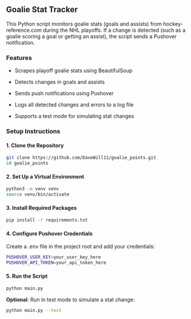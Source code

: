## Goalie Stat Tracker

This Python script monitors goalie stats (goals and assists) from hockey-reference.com during the NHL playoffs.
If a change is detected (such as a goalie scoring a goal or getting an assist), the script sends a Pushover notification.

### **Features**

- Scrapes playoff goalie stats using BeautifulSoup

- Detects changes in goals and assists

- Sends push notifications using Pushover

- Logs all detected changes and errors to a log file

- Supports a test mode for simulating stat changes

### Setup Instructions

#### **1. Clone the Repository**

```bash
git clone https://github.com/DaveWill11/goalie_points.git
cd goalie_points
```

#### **2. Set Up a Virtual Environment**

```bash
python3 -m venv venv
source venv/bin/activate
```

#### **3. Install Required Packages**

```bash
pip install -r requirements.txt
```

#### **4. Configure Pushover Credentials**

Create a .env file in the project root and add your credentials:

```bash
PUSHOVER_USER_KEY=your_user_key_here
PUSHOVER_API_TOKEN=your_api_token_here
```

#### **5. Run the Script**

```bash
python main.py
```

**Optional**: Run in test mode to simulate a stat change:

```bash
python main.py --test
```
